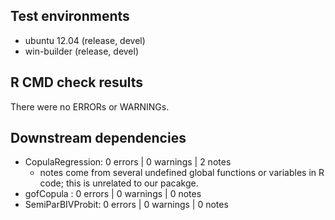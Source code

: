 ## Test environments
* ubuntu 12.04 (release, devel) 
* win-builder (release, devel)

## R CMD check results
There were no ERRORs or WARNINGs. 

## Downstream dependencies
* CopulaRegression: 0 errors | 0 warnings | 2 notes
   - notes come from several undefined global functions or variables in R code; 
   this is unrelated to our pacakge.
* gofCopula       : 0 errors | 0 warnings | 0 notes
* SemiParBIVProbit: 0 errors | 0 warnings | 0 notes

